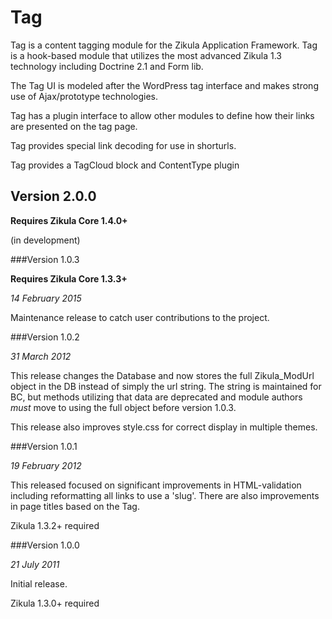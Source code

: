 Tag
===
Tag is a content tagging module for the Zikula Application Framework.
Tag is a hook-based module that utilizes the most advanced Zikula 1.3 technology
including Doctrine 2.1 and Form lib.

The Tag UI is modeled after the WordPress tag interface and makes strong use of
Ajax/prototype technologies.

Tag has a plugin interface to allow other modules to define how their links
are presented on the tag page.

Tag provides special link decoding for use in shorturls.

Tag provides a TagCloud block and ContentType plugin

Version 2.0.0
-------------
**__Requires Zikula Core 1.4.0+__**

(in development)


###Version 1.0.3

**__Requires Zikula Core 1.3.3+__**

_14 February 2015_

Maintenance release to catch user contributions to the project.

###Version 1.0.2

_31 March 2012_

This release changes the Database and now stores the full Zikula_ModUrl object in the DB
instead of simply the url string. The string is maintained for BC, but methods utilizing
that data are deprecated and module authors *must* move to using the full object before
version 1.0.3.

This release also improves style.css for correct display in multiple themes.

###Version 1.0.1

_19 February 2012_

This released focused on significant improvements in HTML-validation including reformatting
all links to use a 'slug'. There are also improvements in page titles based on the Tag.

Zikula 1.3.2+ required


###Version 1.0.0

_21 July 2011_

Initial release.

Zikula 1.3.0+ required

